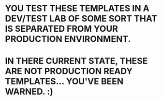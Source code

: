 # YOU TEST THESE TEMPLATES IN A DEV/TEST LAB OF SOME SORT THAT IS SEPARATED FROM YOUR PRODUCTION ENVIRONMENT.

# IN THERE CURRENT STATE, THESE ARE NOT PRODUCTION READY TEMPLATES... YOU'VE BEEN WARNED. :)